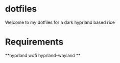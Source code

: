 # dotfiles
Welcome to my dotfiles for a dark hyprland based rice
# Requirements
**hyprland
wofi
hyprland-wayland
**
